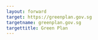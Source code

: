 ```yaml
---
layout: forward
target: https://greenplan.gov.sg
targetname: greenplan.gov.sg
targettitle: Green Plan
---
```

